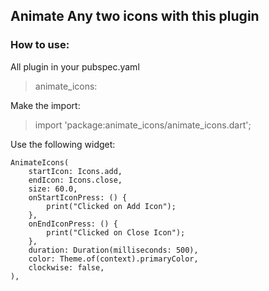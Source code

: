 ## Animate Any two icons with this plugin

### How to use:

All plugin in your pubspec.yaml 
    
> animate_icons:

Make the import:

> import 'package:animate_icons/animate_icons.dart';

Use the following widget:

    AnimateIcons(
        startIcon: Icons.add,
        endIcon: Icons.close,
        size: 60.0,
        onStartIconPress: () {
            print("Clicked on Add Icon");
        },
        onEndIconPress: () {
            print("Clicked on Close Icon");
        },
        duration: Duration(milliseconds: 500),
        color: Theme.of(context).primaryColor,
        clockwise: false,
    ),


